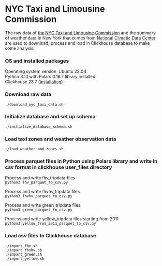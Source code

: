 # NYC Taxi and Limousine Commission

The raw data of [the NYC Taxi and Limousine Commission](https://www.nyc.gov/site/tlc/about/tlc-trip-record-data.page) and the summary of weather data in New York that comes from [National Climatic Data Center](https://www.ncdc.noaa.gov/cdo-web/datasets/GHCND/stations/GHCND:USW00094728/detail) are used to download, process and load in Clickhouse database to make some analysis.

### OS and installed packages

Operating system version: Ubuntu 22.04  
Python 3.10 with Polars 0.18.7 library installed  
Clickhouse 23.7 ([installation](https://clickhouse.com/docs/en/install))

### Download raw data

`./download_nyc_taxi_data.sh`

### Initialize database and set up schema

`./initialize_database_schema.sh`

### Load taxi zones and weather observation data

`./load_weather_and_zones.sh`


### Process parquet files in Python using Polars library and write in csv format in clickhouse user_files directory

Process and write fhv_tripdata files  
`python3 fhv_parquet_to_csv.py`

Process and write fhvhv_tripdata files  
`python3 fhvhv_parquet_to_csv.py`

Process and write green_tripdata files  
`python3 green_parquet_to_csv.py`

Process and write yellow_tripdata files starting from 2011  
`python3 yellow_from_2011_parquet_to_csv.py`

### Load csv files to Clickhouse database

`./import_fhv.sh`  
`./import_fhvhv.sh`  
`./import_green.sh`  
`./import_yellow.sh`

